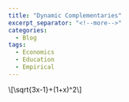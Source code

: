 ```yaml
---
title: "Dynamic Complementaries"
excerpt_separator: "<!--more-->"
categories:
  - Blog
tags:
  - Economics
  - Education
  - Empirical
---
```


\\[\sqrt{3x-1}+(1+x)^2\\]